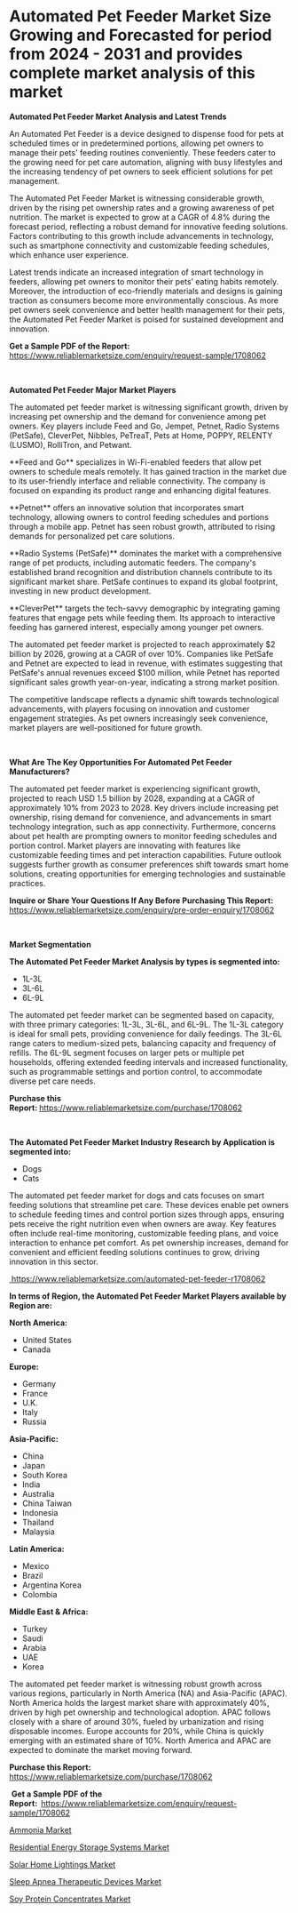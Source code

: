 <p><h1>Automated Pet Feeder Market Size Growing and Forecasted for period from 2024 - 2031 and provides complete market analysis of this market</h1></p><p><strong>Automated Pet Feeder Market Analysis and Latest Trends</strong></p>
<p><p>An Automated Pet Feeder is a device designed to dispense food for pets at scheduled times or in predetermined portions, allowing pet owners to manage their pets' feeding routines conveniently. These feeders cater to the growing need for pet care automation, aligning with busy lifestyles and the increasing tendency of pet owners to seek efficient solutions for pet management.</p><p>The Automated Pet Feeder Market is witnessing considerable growth, driven by the rising pet ownership rates and a growing awareness of pet nutrition. The market is expected to grow at a CAGR of 4.8% during the forecast period, reflecting a robust demand for innovative feeding solutions. Factors contributing to this growth include advancements in technology, such as smartphone connectivity and customizable feeding schedules, which enhance user experience.</p><p>Latest trends indicate an increased integration of smart technology in feeders, allowing pet owners to monitor their pets’ eating habits remotely. Moreover, the introduction of eco-friendly materials and designs is gaining traction as consumers become more environmentally conscious. As more pet owners seek convenience and better health management for their pets, the Automated Pet Feeder Market is poised for sustained development and innovation.</p></p>
<p><strong>Get a Sample PDF of the Report:&nbsp;</strong> <a href="https://www.reliablemarketsize.com/enquiry/request-sample/1708062?utm_campaign=1398&utm_medium=2&utm_source=Github&utm_content=ia&utm_term=07102024&utm_id=automated-pet-feeder">https://www.reliablemarketsize.com/enquiry/request-sample/1708062</a></p>
<p>&nbsp;</p>
<p><strong>Automated Pet Feeder Major Market Players</strong></p>
<p><p>The automated pet feeder market is witnessing significant growth, driven by increasing pet ownership and the demand for convenience among pet owners. Key players include Feed and Go, Jempet, Petnet, Radio Systems (PetSafe), CleverPet, Nibbles, PeTreaT, Pets at Home, POPPY, RELENTY (LUSMO), RolliTron, and Petwant.</p><p>**Feed and Go** specializes in Wi-Fi-enabled feeders that allow pet owners to schedule meals remotely. It has gained traction in the market due to its user-friendly interface and reliable connectivity. The company is focused on expanding its product range and enhancing digital features.</p><p>**Petnet** offers an innovative solution that incorporates smart technology, allowing owners to control feeding schedules and portions through a mobile app. Petnet has seen robust growth, attributed to rising demands for personalized pet care solutions.</p><p>**Radio Systems (PetSafe)** dominates the market with a comprehensive range of pet products, including automatic feeders. The company's established brand recognition and distribution channels contribute to its significant market share. PetSafe continues to expand its global footprint, investing in new product development.</p><p>**CleverPet** targets the tech-savvy demographic by integrating gaming features that engage pets while feeding them. Its approach to interactive feeding has garnered interest, especially among younger pet owners.</p><p>The automated pet feeder market is projected to reach approximately $2 billion by 2026, growing at a CAGR of over 10%. Companies like PetSafe and Petnet are expected to lead in revenue, with estimates suggesting that PetSafe's annual revenues exceed $100 million, while Petnet has reported significant sales growth year-on-year, indicating a strong market position.</p><p>The competitive landscape reflects a dynamic shift towards technological advancements, with players focusing on innovation and customer engagement strategies. As pet owners increasingly seek convenience, market players are well-positioned for future growth.</p></p>
<p>&nbsp;</p>
<p><strong>What Are The Key Opportunities For Automated Pet Feeder Manufacturers?</strong></p>
<p><p>The automated pet feeder market is experiencing significant growth, projected to reach USD 1.5 billion by 2028, expanding at a CAGR of approximately 10% from 2023 to 2028. Key drivers include increasing pet ownership, rising demand for convenience, and advancements in smart technology integration, such as app connectivity. Furthermore, concerns about pet health are prompting owners to monitor feeding schedules and portion control. Market players are innovating with features like customizable feeding times and pet interaction capabilities. Future outlook suggests further growth as consumer preferences shift towards smart home solutions, creating opportunities for emerging technologies and sustainable practices.</p></p>
<p><strong>Inquire or Share Your Questions If Any Before Purchasing This Report:</strong> <a href="https://www.reliablemarketsize.com/enquiry/pre-order-enquiry/1708062?utm_campaign=1398&utm_medium=2&utm_source=Github&utm_content=ia&utm_term=07102024&utm_id=automated-pet-feeder">https://www.reliablemarketsize.com/enquiry/pre-order-enquiry/1708062</a></p>
<p>&nbsp;</p>
<p><strong>Market Segmentation</strong></p>
<p><strong>The Automated Pet Feeder Market Analysis by types is segmented into:</strong></p>
<p><ul><li>1L-3L</li><li>3L-6L</li><li>6L-9L</li></ul></p>
<p><p>The automated pet feeder market can be segmented based on capacity, with three primary categories: 1L-3L, 3L-6L, and 6L-9L. The 1L-3L category is ideal for small pets, providing convenience for daily feedings. The 3L-6L range caters to medium-sized pets, balancing capacity and frequency of refills. The 6L-9L segment focuses on larger pets or multiple pet households, offering extended feeding intervals and increased functionality, such as programmable settings and portion control, to accommodate diverse pet care needs.</p></p>
<p><strong>Purchase this Report:&nbsp;</strong><a href="https://www.reliablemarketsize.com/purchase/1708062?utm_campaign=1398&utm_medium=2&utm_source=Github&utm_content=ia&utm_term=07102024&utm_id=automated-pet-feeder">https://www.reliablemarketsize.com/purchase/1708062</a></p>
<p>&nbsp;</p>
<p><strong>The Automated Pet Feeder Market Industry Research by Application is segmented into:</strong></p>
<p><ul><li>Dogs</li><li>Cats</li></ul></p>
<p><p>The automated pet feeder market for dogs and cats focuses on smart feeding solutions that streamline pet care. These devices enable pet owners to schedule feeding times and control portion sizes through apps, ensuring pets receive the right nutrition even when owners are away. Key features often include real-time monitoring, customizable feeding plans, and voice interaction to enhance pet comfort. As pet ownership increases, demand for convenient and efficient feeding solutions continues to grow, driving innovation in this sector.</p></p>
<p><a href="https://www.reliablemarketsize.com/automated-pet-feeder-r1708062?utm_campaign=1398&utm_medium=2&utm_source=Github&utm_content=ia&utm_term=07102024&utm_id=automated-pet-feeder">&nbsp;https://www.reliablemarketsize.com/automated-pet-feeder-r1708062</a></p>
<p><strong>In terms of Region, the Automated Pet Feeder Market Players available by Region are:</strong></p>
<p>
    <p> <strong> North America: </strong>
        <ul>
            <li>United States</li>
            <li>Canada</li>
        </ul>
        </p> 
    <p> <strong> Europe: </strong>
        <ul>
            <li>Germany</li>
            <li>France</li>
            <li>U.K.</li>
            <li>Italy</li>
            <li>Russia</li>
        </ul>
        </p> 
    <p> <strong> Asia-Pacific: </strong>
        <ul>
            <li>China</li>
            <li>Japan</li>
            <li>South Korea</li>
            <li>India</li>
            <li>Australia</li>
            <li>China Taiwan</li>
            <li>Indonesia</li>
            <li>Thailand</li>
            <li>Malaysia</li>
        </ul>
        </p> 
    <p> <strong> Latin America: </strong>
        <ul>
            <li>Mexico</li>
            <li>Brazil</li>
            <li>Argentina Korea</li>
            <li>Colombia</li>
        </ul>
        </p> 
    <p> <strong> Middle East & Africa: </strong>
        <ul>
            <li>Turkey</li>
            <li>Saudi</li>
            <li>Arabia</li>
            <li>UAE</li>
            <li>Korea</li>
        </ul>
    </p>
    </p>
<p><p>The automated pet feeder market is witnessing robust growth across various regions, particularly in North America (NA) and Asia-Pacific (APAC). North America holds the largest market share with approximately 40%, driven by high pet ownership and technological adoption. APAC follows closely with a share of around 30%, fueled by urbanization and rising disposable incomes. Europe accounts for 20%, while China is quickly emerging with an estimated share of 10%. North America and APAC are expected to dominate the market moving forward.</p></p>
<p><strong>Purchase this Report: </strong><a href="https://www.reliablemarketsize.com/purchase/1708062?utm_campaign=1398&utm_medium=2&utm_source=Github&utm_content=ia&utm_term=07102024&utm_id=automated-pet-feeder">https://www.reliablemarketsize.com/purchase/1708062</a></p>
<p>&nbsp;<strong>Get a Sample PDF of the Report:&nbsp;&nbsp;</strong><a href="https://www.reliablemarketsize.com/enquiry/request-sample/1708062?utm_campaign=1398&utm_medium=2&utm_source=Github&utm_content=ia&utm_term=07102024&utm_id=automated-pet-feeder">https://www.reliablemarketsize.com/enquiry/request-sample/1708062</a></p>
<p><strong></strong></p>
<p><p><a href="https://www.linkedin.com/pulse/emerging-opportunities-challenges-global-ammonia-market-2024-t2moe?utm_campaign=1398&utm_medium=2&utm_source=Github&utm_content=ia&utm_term=07102024&utm_id=automated-pet-feeder">Ammonia Market</a></p><p><a href="https://issuu.com/reportprime-2/docs/residential-energy-storage-systems-_ecc297a6862a07?utm_campaign=1398&utm_medium=2&utm_source=Github&utm_content=ia&utm_term=07102024&utm_id=automated-pet-feeder">Residential Energy Storage Systems Market</a></p><p><a href="https://issuu.com/reportprime-2/docs/solar-home-lightings-market-size-20_600b50ce14baa3?utm_campaign=1398&utm_medium=2&utm_source=Github&utm_content=ia&utm_term=07102024&utm_id=automated-pet-feeder">Solar Home Lightings Market</a></p><p><a href="https://www.linkedin.com/pulse/sleep-apnea-therapeutic-devices-market-trends-detailed-study-lvx5c?utm_campaign=1398&utm_medium=2&utm_source=Github&utm_content=ia&utm_term=07102024&utm_id=automated-pet-feeder">Sleep Apnea Therapeutic Devices Market</a></p><p><a href="https://www.linkedin.com/pulse/soy-protein-concentrates-market-forecasts-trends-impact-analysis-kh24c?utm_campaign=1398&utm_medium=2&utm_source=Github&utm_content=ia&utm_term=07102024&utm_id=automated-pet-feeder">Soy Protein Concentrates Market</a></p></p>